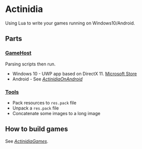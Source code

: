 # Actinidia

Using Lua to write your games running on Windows10/Android.

## Parts

### [GameHost](GameHost)

Parsing scripts then run.

- Windows 10 - UWP app based on DirectX 11. [Microsoft Store](https://www.microsoft.com/zh-cn/p/xaml-controls-gallery/9msvh128x2zt)
- Android - See [*ActinidiaOnAndroid*](https://github.com/mooction/ActinidiaOnAndroid)

### [Tools](Tools)

- Pack resources to `res.pack` file
- Unpack a `res.pack` file
- Concatenate some images to a long image

## How to build games

See [*ActinidiaGames*](https://github.com/mooction/ActinidiaGames).
